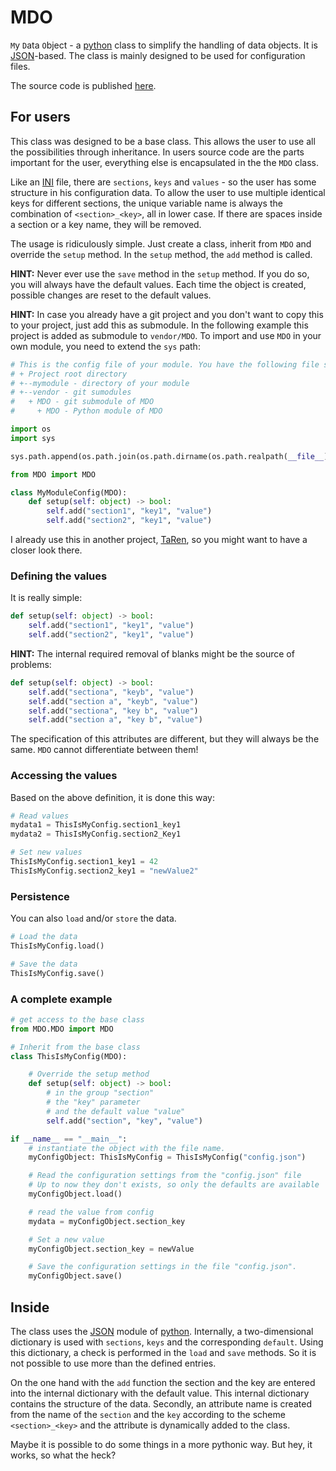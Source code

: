 # MDO

`M`y `D`ata `O`bject - a [python][python] class to simplify the handling of data objects. It is [JSON][json]-based. The class is mainly designed to be used for configuration files.

The source code is published [here][mdo].

## For users

This class was designed to be a base class. This allows the user to use all the possibilities through inheritance. In users source code are the parts important for the user, everything else is encapsulated in the the `MDO` class.

Like an [INI][ini] file, there are `sections`, `keys` and `values` - so the user has some structure in his configuration data. To allow the user to use multiple identical keys for different sections, the unique variable name is always the combination of `<section>_<key>`, all in lower case. If there are spaces inside a section or a key name, they will be removed.

The usage is ridiculously simple. Just create a class, inherit from `MDO` and override the `setup` method. In the `setup` method, the `add` method is called.

**HINT:** Never ever use the `save` method in the `setup` method. If you do so, you will always have the default values. Each time the object is created, possible changes are reset to the default values.

**HINT:** In case you already have a git project and you don't want to copy this to your project, just add this as submodule. In the following example this project is added as submodule to `vendor/MDO`. To import and use `MDO` in your own module, you need to extend the `sys` path:

```python
# This is the config file of your module. You have the following file structure
# + Project root directory
# +--mymodule - directory of your module
# +--vendor - git sumodules
#   + MDO - git submodule of MDO
#     + MDO - Python module of MDO

import os
import sys

sys.path.append(os.path.join(os.path.dirname(os.path.realpath(__file__)), "../vendor/MDO/MDO/"))

from MDO import MDO

class MyModuleConfig(MDO):
    def setup(self: object) -> bool:
        self.add("section1", "key1", "value")
        self.add("section2", "key1", "value")
```

I already use this in another project, [TaRen][taren], so you might want to have a closer look there.

### Defining the values

It is really simple:

```python
def setup(self: object) -> bool:
    self.add("section1", "key1", "value")
    self.add("section2", "key1", "value")
```

**HINT:** The internal required removal of blanks might be the source of problems:

```python
def setup(self: object) -> bool:
    self.add("sectiona", "keyb", "value")
    self.add("section a", "keyb", "value")
    self.add("sectiona", "key b", "value")
    self.add("section a", "key b", "value")
```

The specification of this attributes are different, but they will always be the same. `MDO` cannot differentiate between them!

### Accessing the values

Based on the above definition, it is done this way:

```python
# Read values
mydata1 = ThisIsMyConfig.section1_key1
mydata2 = ThisIsMyConfig.section2_Key1

# Set new values
ThisIsMyConfig.section1_key1 = 42
ThisIsMyConfig.section2_key1 = "newValue2"
```

### Persistence

You can also `load` and/or `store` the data.

```python
# Load the data
ThisIsMyConfig.load()

# Save the data
ThisIsMyConfig.save()
```

### A complete example

```python
# get access to the base class
from MDO.MDO import MDO

# Inherit from the base class
class ThisIsMyConfig(MDO):

    # Override the setup method
    def setup(self: object) -> bool:
        # in the group "section"
        # the "key" parameter
        # and the default value "value"
        self.add("section", "key", "value")

if __name__ == "__main__":
    # instantiate the object with the file name.
    myConfigObject: ThisIsMyConfig = ThisIsMyConfig("config.json")

    # Read the configuration settings from the "config.json" file
    # Up to now they don't exists, so only the defaults are available
    myConfigObject.load()

    # read the value from config
    mydata = myConfigObject.section_key

    # Set a new value
    myConfigObject.section_key = newValue

    # Save the configuration settings in the file "config.json".
    myConfigObject.save()
```

## Inside

The class uses the [JSON][json] module of [python][python]. Internally, a two-dimensional dictionary is used with `sections`, `keys` and the corresponding `default`. Using this dictionary, a check is performed in the `load` and `save` methods. So it is not possible to use more than the defined entries.

On the one hand with the `add` function the section and the key are entered into the internal dictionary with the default value. This internal dictionary contains the structure of the data. Secondly, an attribute name is created from the name of the `section` and the `key` according to the scheme `<section>_<key>` and the attribute is dynamically added to the class.

Maybe it is possible to do some things in a more pythonic way. But hey, it works, so what the heck?

[ini]: https://en.wikipedia.org/wiki/INI_file
[json]: https://www.json.org/
[mdo]: https://www.github.com/ThirtySomething/MDO
[python]: https://www.python.org/
[taren]: https://github.com/ThirtySomething/TaRen
